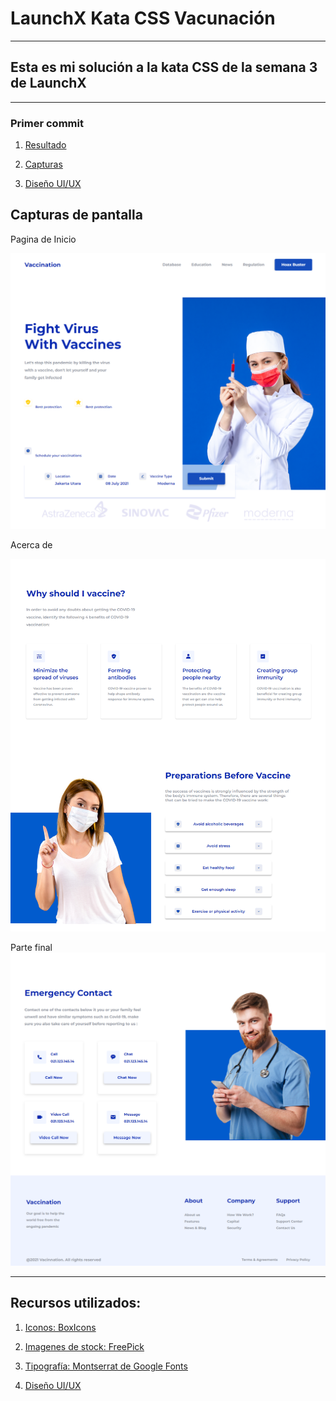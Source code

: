 # LaunchX Kata CSS Vacunación
----------
## Esta es mi solución a la kata CSS de la semana 3 de LaunchX

----------
### Primer commit

1. [Resultado](https://jhosiangtz.github.io/LaunchX-Semana-3-CSS/)

2. [Capturas](images/Capturas/)

3. [Diseño UI/UX](images/UI/Resultado%20final.pdf)

## Capturas de pantalla

Pagina de Inicio

![alt](images/Capturas/Image1.png)


Acerca de

![About](images/Capturas/Image2.png)

Parte final
![Final](images/Capturas/Image3.png)

----------

## Recursos utilizados:

1. [Iconos: BoxIcons](https://boxicons.com/)

2. [Imagenes de stock: FreePick](https://www.freepik.com/)

3. [Tipografía: Montserrat de Google Fonts](https://fonts.google.com/specimen/Montserrat)

4. [Diseño UI/UX](https://dribbble.com/shots/16001939-Vaccination-Vaccine-landing-page-website)